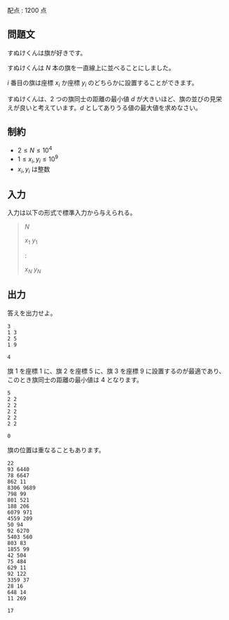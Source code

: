 配点 : $1200$ 点

## 問題文

すぬけくんは旗が好きです。

すぬけくんは $N$ 本の旗を一直線上に並べることにしました。

$i$ 番目の旗は座標 $x_i$ か座標 $y_i$ のどちらかに設置することができます。

すぬけくんは、$2$ つの旗同士の距離の最小値 $d$ が大きいほど、旗の並びの見栄えが良いと考えています。$d$ としてありうる値の最大値を求めなさい。

## 制約

- $2 \leq N \leq 10^{4}$
- $1 \leq x_i, y_i \leq 10^{9}$
- $x_i, y_i$ は整数

## 入力

入力は以下の形式で標準入力から与えられる。

> $N$
> 
> $x_1$ $y_1$
> 
> $:$
> 
> $x_N$ $y_N$

## 出力

答えを出力せよ。

```input1
3
1 3
2 5
1 9
```

```output1
4
```

旗 $1$ を座標 $1$ に、旗 $2$ を座標 $5$ に、旗 $3$ を座標 $9$ に設置するのが最適であり、このとき旗同士の距離の最小値は $4$ となります。

```input2
5
2 2
2 2
2 2
2 2
2 2
```

```output2
0
```

旗の位置は重なることもあります。

```input3
22
93 6440
78 6647
862 11
8306 9689
798 99
801 521
188 206
6079 971
4559 209
50 94
92 6270
5403 560
803 83
1855 99
42 504
75 484
629 11
92 122
3359 37
28 16
648 14
11 269
```

```output3
17
```
